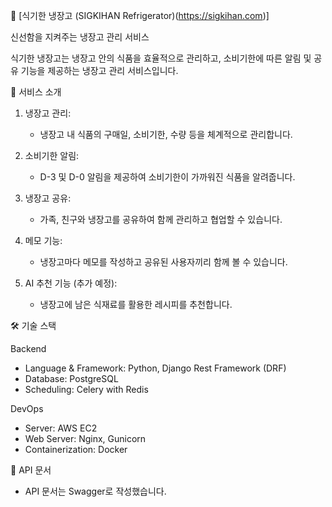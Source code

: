 🧊 [식기한 냉장고 (SIGKIHAN Refrigerator)(https://sigkihan.com)]

신선함을 지켜주는 냉장고 관리 서비스

식기한 냉장고는 냉장고 안의 식품을 효율적으로 관리하고, 소비기한에 따른 알림 및 공유 기능을 제공하는 냉장고 관리 서비스입니다.

 
🚀 서비스 소개
1. 냉장고 관리:
   - 냉장고 내 식품의 구매일, 소비기한, 수량 등을 체계적으로 관리합니다.
  
2. 소비기한 알림:
   - D-3 및 D-0 알림을 제공하여 소비기한이 가까워진 식품을 알려줍니다.
  
3. 냉장고 공유:
   - 가족, 친구와 냉장고를 공유하여 함께 관리하고 협업할 수 있습니다.
  
4. 메모 기능:
   - 냉장고마다 메모를 작성하고 공유된 사용자끼리 함께 볼 수 있습니다.
  
5. AI 추천 기능 (추가 예정):
   - 냉장고에 남은 식재료를 활용한 레시피를 추천합니다.


 
🛠 기술 스택

Backend
- Language & Framework: Python, Django Rest Framework (DRF)
- Database: PostgreSQL
- Scheduling: Celery with Redis

 
DevOps
- Server: AWS EC2
- Web Server: Nginx, Gunicorn
- Containerization: Docker



💾 API 문서
- API 문서는 Swagger로 작성했습니다.
